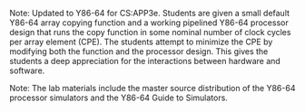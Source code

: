 Note: Updated to Y86-64 for CS:APP3e. Students are given a small default Y86-64
array copying function and a working pipelined Y86-64 processor design that
runs the copy function in some nominal number of clock cycles per array element
(CPE). The students attempt to minimize the CPE by modifying both the function
and the processor design. This gives the students a deep appreciation for the
interactions between hardware and software. 

Note: The lab materials include the master source distribution of the Y86-64
processor simulators and the Y86-64 Guide to Simulators. 
